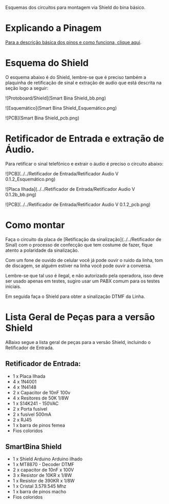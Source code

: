 Esquemas dos circuitos para montagem via Shield do bina básico.

# Explicando a Pinagem



[Para a descrição básica dos pinos e como funciona, clique aqui](descricao).


# Esquema do Shield

O esquema abaixo é do Shield, lembre-se que é preciso também a plaquinha de retificação de sinal e extração de audio que está descrita na seção logo a seguir:

![Protoboard/Shield](Smart Bina Shield_bb.png)

![Esquemático](Smart Bina Shield_Esquemático.png)

![PCB](Smart Bina Shield_pcb.png)

# Retificador de Entrada e extração de Áudio.

Para retificar o sinal telefônico e extrair o áudio é preciso o circuito abaixo:


![PCB](../../Retificador de Entrada/Retificador Audio V 0.1.2_Esquemático.png)

![Placa Ilhada](../../Retificador de Entrada/Retificador Audio V 0.1.2b_bb.png)

![PCB](../../Retificador de Entrada/Retificador Audio V 0.1.2_pcb.png)

# Como montar

Faça o circuito da placa de [Retificação da sinalização](../../Retificador de Sinal) com o processo de confecção que tem costume de fazer, fique atento a polaridade da sinalização.

Com um fone de ouvido de celular você já pode ouvir o ruido da linha, tom de discagem, se alguém estiver na linha você pode ouvir a conversa.

Lembre-se que tal uso é ilegal, e não autorizado pela operadora, isso deve ser usado apenas em testes, sugiro usar um PABX comum para os testes iniciais.

Em seguida faça o Shield para obter a sinalização DTMF da Linha.

# Lista Geral de Peças para a versão Shield

ABaixo segue a lista geral de peças para a versão Shield, incluindo o Retificador de Entrada.

## Retificador de Entrada:

  * 1 x Placa Ilhada
  * 4 x 1N4001
  * 4 x 1N4148
  * 2 x Capacitor de 10nF 100v
  * 4 x Resitores de 50K 1/8W
  * 1 x S14K241 - 150VAC 
  * 2 x Porta fusível
  * 2 x fusível 500mA
  * 2 x RJ45
  * 1 x barra de pinos femea
  * Fios coloridos


## SmartBina Shield

 * 1 x Shield Arduino Arduino ilhado
 * 1 x MT8870 - Decoder DTMF
 * 2 x capacitor de 10nF x 100V
 * 3 x Resistor de 10KR x 1/8W
 * 1 x Resistor de 390KR x 1/8W
 * 1 x Cristal 3.579.545 Mhz
 * 1 x barra de pinos macho
 * Fios coloridos
